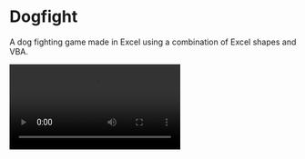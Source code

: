 # Dogfight 

A dog fighting game made in Excel using a combination of Excel shapes and VBA.

![demo](./../../raw/main/docs/demo.mp4)
